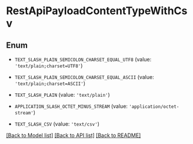 # RestApiPayloadContentTypeWithCsv


## Enum

* `TEXT_SLASH_PLAIN_SEMICOLON_CHARSET_EQUAL_UTF8` (value: `'text/plain;charset=UTF8'`)

* `TEXT_SLASH_PLAIN_SEMICOLON_CHARSET_EQUAL_ASCII` (value: `'text/plain;charset=ASCII'`)

* `TEXT_SLASH_PLAIN` (value: `'text/plain'`)

* `APPLICATION_SLASH_OCTET_MINUS_STREAM` (value: `'application/octet-stream'`)

* `TEXT_SLASH_CSV` (value: `'text/csv'`)

[[Back to Model list]](../README.md#documentation-for-models) [[Back to API list]](../README.md#documentation-for-api-endpoints) [[Back to README]](../README.md)


